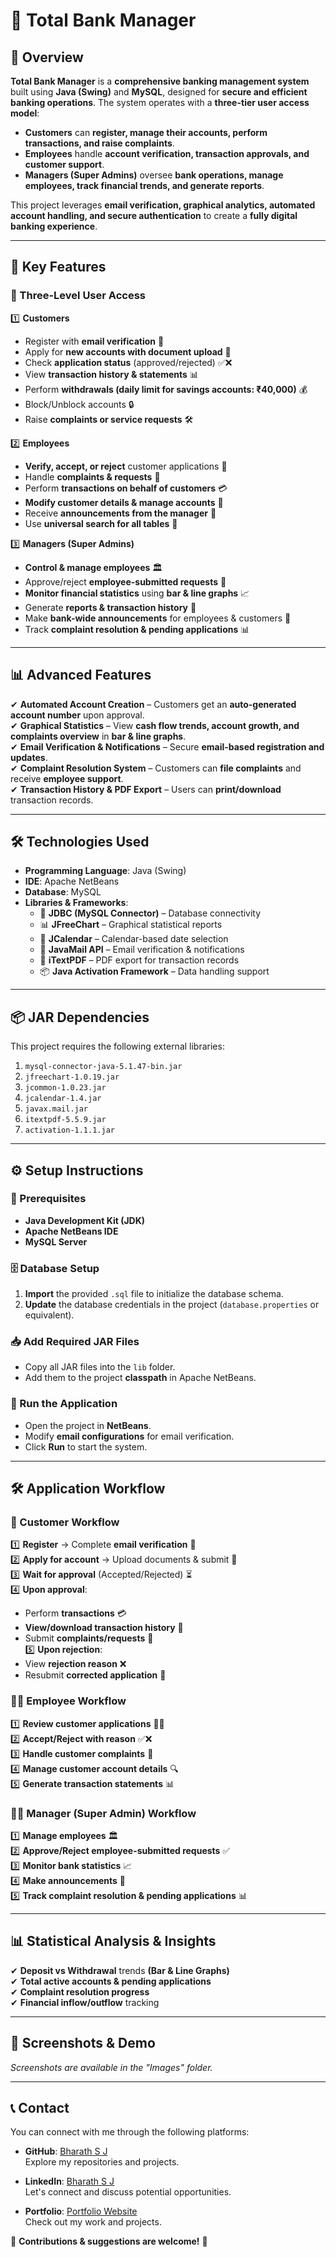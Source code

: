 # **🏦 Total Bank Manager**  

## **📌 Overview**  
**Total Bank Manager** is a **comprehensive banking management system** built using **Java (Swing)** and **MySQL**, designed for **secure and efficient banking operations**. The system operates with a **three-tier user access model**:  
- **Customers** can **register, manage their accounts, perform transactions, and raise complaints**.  
- **Employees** handle **account verification, transaction approvals, and customer support**.  
- **Managers (Super Admins)** oversee **bank operations, manage employees, track financial trends, and generate reports**.  

This project leverages **email verification, graphical analytics, automated account handling, and secure authentication** to create a **fully digital banking experience**.  

---

## **🚀 Key Features**  

### **🔐 Three-Level User Access**  
1️⃣ **Customers**  
- Register with **email verification** 📧  
- Apply for **new accounts with document upload** 📄  
- Check **application status** (approved/rejected) ✅❌  
- View **transaction history & statements** 📊  
- Perform **withdrawals (daily limit for savings accounts: ₹40,000)** 💰  
- Block/Unblock accounts 🔒  
- Raise **complaints or service requests** 🛠️  

2️⃣ **Employees**  
- **Verify, accept, or reject** customer applications 🧐  
- Handle **complaints & requests** 📩  
- Perform **transactions on behalf of customers** 💳  
- **Modify customer details & manage accounts** 📑  
- Receive **announcements from the manager** 📢  
- Use **universal search for all tables** 🔎  

3️⃣ **Managers (Super Admins)**  
- **Control & manage employees** 🏛️  
- Approve/reject **employee-submitted requests** 🔄  
- **Monitor financial statistics** using **bar & line graphs** 📈  
- Generate **reports & transaction history** 📑  
- Make **bank-wide announcements** for employees & customers 🏦  
- Track **complaint resolution & pending applications** 📊  

---

## **📊 Advanced Features**  
✔ **Automated Account Creation** – Customers get an **auto-generated account number** upon approval.  
✔ **Graphical Statistics** – View **cash flow trends, account growth, and complaints overview** in **bar & line graphs**.  
✔ **Email Verification & Notifications** – Secure **email-based registration and updates**.  
✔ **Complaint Resolution System** – Customers can **file complaints** and receive **employee support**.  
✔ **Transaction History & PDF Export** – Users can **print/download** transaction records.  

---

## **🛠️ Technologies Used**  
- **Programming Language**: Java (Swing)  
- **IDE**: Apache NetBeans  
- **Database**: MySQL  
- **Libraries & Frameworks**:  
  - 🔗 **JDBC (MySQL Connector)** – Database connectivity  
  - 📊 **JFreeChart** – Graphical statistical reports  
  - 📅 **JCalendar** – Calendar-based date selection  
  - 📩 **JavaMail API** – Email verification & notifications  
  - 📝 **iTextPDF** – PDF export for transaction records  
  - 📦 **Java Activation Framework** – Data handling support  

---

## **📦 JAR Dependencies**  
This project requires the following external libraries:  
1. `mysql-connector-java-5.1.47-bin.jar`  
2. `jfreechart-1.0.19.jar`  
3. `jcommon-1.0.23.jar`  
4. `jcalendar-1.4.jar`  
5. `javax.mail.jar`  
6. `itextpdf-5.5.9.jar`  
7. `activation-1.1.1.jar`  

---

## **⚙️ Setup Instructions**  

### **🔧 Prerequisites**  
- **Java Development Kit (JDK)**  
- **Apache NetBeans IDE**  
- **MySQL Server**  

### **🗄️ Database Setup**  
1. **Import** the provided `.sql` file to initialize the database schema.  
2. **Update** the database credentials in the project (`database.properties` or equivalent).  

### **📥 Add Required JAR Files**  
- Copy all JAR files into the `lib` folder.  
- Add them to the project **classpath** in Apache NetBeans.  

### **📌 Run the Application**  
- Open the project in **NetBeans**.  
- Modify **email configurations** for email verification.  
- Click **Run** to start the system.  

---

## **🛠️ Application Workflow**  

### **👤 Customer Workflow**  
1️⃣ **Register** → Complete **email verification** 📧  
2️⃣ **Apply for account** → Upload documents & submit 📝  
3️⃣ **Wait for approval** (Accepted/Rejected) ⏳  
4️⃣ **Upon approval**:  
   - Perform **transactions** 💳  
   - **View/download transaction history** 📄  
   - Submit **complaints/requests** 📩  
5️⃣ **Upon rejection**:  
   - View **rejection reason** ❌  
   - Resubmit **corrected application** 🔄  

### **🧑‍💼 Employee Workflow**  
1️⃣ **Review customer applications** 🕵️‍♂️  
2️⃣ **Accept/Reject with reason** ✅❌  
3️⃣ **Handle customer complaints** 📝  
4️⃣ **Manage customer account details** 🔍  
5️⃣ **Generate transaction statements** 📊  

### **👨‍💻 Manager (Super Admin) Workflow**  
1️⃣ **Manage employees** 🏛️  
2️⃣ **Approve/Reject employee-submitted requests** ✅  
3️⃣ **Monitor bank statistics** 📈  
4️⃣ **Make announcements** 📢  
5️⃣ **Track complaint resolution & pending applications** 📊  

---

## **📊 Statistical Analysis & Insights**  
✔ **Deposit vs Withdrawal** trends **(Bar & Line Graphs)**  
✔ **Total active accounts & pending applications**  
✔ **Complaint resolution progress**  
✔ **Financial inflow/outflow** tracking  

---

## **📸 Screenshots & Demo**  
*Screenshots are available in the "Images" folder.*  

---

## 📞 Contact

You can connect with me through the following platforms:

- **GitHub**: [Bharath S J](https://github.com/Bharath-S-J)  
  Explore my repositories and projects.

- **LinkedIn**: [Bharath S J](https://www.linkedin.com/in/bharathsj)  
  Let's connect and discuss potential opportunities.

- **Portfolio**: [Portfolio Website](https://portfolio-bharathsj.vercel.app)  
  Check out my work and projects.


🙌 **Contributions & suggestions are welcome!** 🚀  
